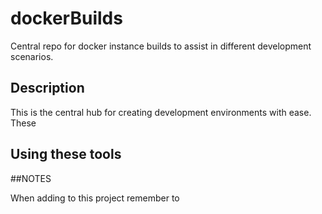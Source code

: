 # dockerBuilds
 Central repo for docker instance builds to assist in different development scenarios.

## Description

This is the central hub for creating development environments with ease. These 

## Using these tools

##NOTES

When adding to this project remember to 
